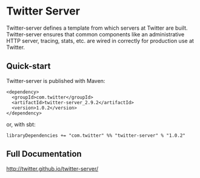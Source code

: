 Twitter Server
==============

Twitter-server defines a template from which servers at Twitter are built. Twitter-server ensures that common components like an administrative HTTP server, tracing, stats, etc. are wired in correctly for production use at Twitter.

Quick-start
-----------

Twitter-server is published with Maven:

    <dependency>
      <groupId>com.twitter</groupId>
      <artifactId>twitter-server_2.9.2</artifactId>
      <version>1.0.2</version>
    </dependency>

or, with sbt:

    libraryDependencies += "com.twitter" %% "twitter-server" % "1.0.2"

Full Documentation
------------------

<http://twitter.github.io/twitter-server/>

